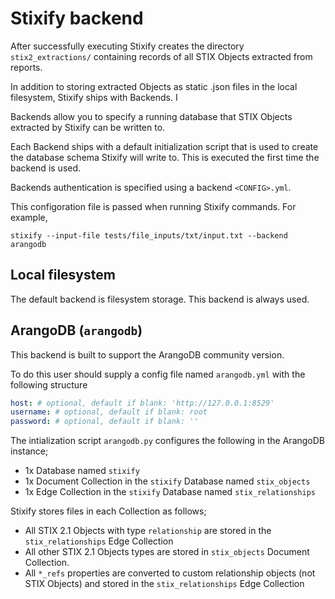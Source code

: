 # Stixify backend

After successfully executing Stixify creates the directory `stix2_extractions/` containing records of all STIX Objects extracted from reports.

In addition to storing extracted Objects as static .json files in the local filesystem, Stixify ships with Backends. I

Backends allow you to specify a running database that STIX Objects extracted by Stixify can be written to.

Each Backend ships with a default initialization script that is used to create the database schema Stixify will write to. This is executed the first time the backend is used.

Backends authentication is specified using a backend `<CONFIG>.yml`.

This configoration file is passed when running Stixify commands. For example, 

```shell
stixify --input-file tests/file_inputs/txt/input.txt --backend arangodb
```

## Local filesystem

The default backend is filesystem storage. This backend is always used.

## ArangoDB (`arangodb`)

This backend is built to support the ArangoDB community version.

To do this user should supply a config file named `arangodb.yml` with the following structure

```yml
host: # optional, default if blank: 'http://127.0.0.1:8529'
username: # optional, default if blank: root
password: # optional, default if blank: ''
```

The intialization script `arangodb.py` configures the following in the ArangoDB instance;

* 1x Database named `stixify`
* 1x Document Collection in the `stixify` Database named `stix_objects`
* 1x Edge Collection in the `stixify` Database named `stix_relationships`

Stixify stores files in each Collection as follows;

* All STIX 2.1 Objects with type `relationship` are stored in the `stix_relationships` Edge Collection
* All other STIX 2.1 Objects types are stored in `stix_objects` Document Collection.
* All `*_refs` properties are converted to custom relationship objects (not STIX Objects) and stored  in the `stix_relationships` Edge Collection


